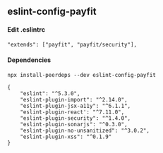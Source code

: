 ## eslint-config-payfit

#### Edit .eslintrc

```
"extends": ["payfit", "payfit/security"],
```

#### Dependencies

```
npx install-peerdeps --dev eslint-config-payfit

{
    "eslint": "^5.3.0",
    "eslint-plugin-import": "^2.14.0",
    "eslint-plugin-jsx-a11y": "^6.1.1",
    "eslint-plugin-react': "^7.11.0",
    "eslint-plugin-security": "^1.4.0",
    "eslint-plugin-sonarjs": "^0.3.0",
    "eslint-plugin-no-unsanitized": "^3.0.2",
    "eslint-plugin-xss": "^0.1.9"
}
```
